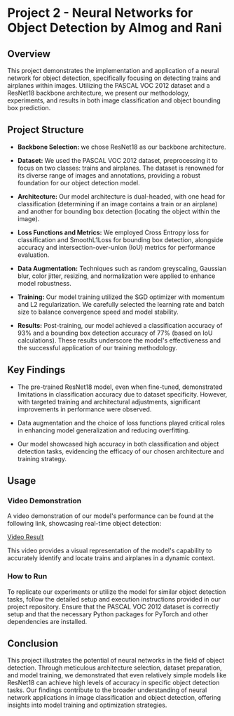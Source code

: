 # Project 2 - Neural Networks for Object Detection by Almog and Rani

## Overview

This project demonstrates the implementation and application of a neural network for object detection, specifically focusing on detecting trains and airplanes within images. Utilizing the PASCAL VOC 2012 dataset and a ResNet18 backbone architecture, we present our methodology, experiments, and results in both image classification and object bounding box prediction.

## Project Structure

- **Backbone Selection:** we chose ResNet18 as our backbone architecture. 
  
- **Dataset:** We used the PASCAL VOC 2012 dataset, preprocessing it to focus on two classes: trains and airplanes. The dataset is renowned for its diverse range of images and annotations, providing a robust foundation for our object detection model.

- **Architecture:** Our model architecture is dual-headed, with one head for classification (determining if an image contains a train or an airplane) and another for bounding box detection (locating the object within the image).

- **Loss Functions and Metrics:** We employed Cross Entropy loss for classification and SmoothL1Loss for bounding box detection, alongside accuracy and intersection-over-union (IoU) metrics for performance evaluation.

- **Data Augmentation:** Techniques such as random greyscaling, Gaussian blur, color jitter, resizing, and normalization were applied to enhance model robustness.

- **Training:** Our model training utilized the SGD optimizer with momentum and L2 regularization. We carefully selected the learning rate and batch size to balance convergence speed and model stability.

- **Results:** Post-training, our model achieved a classification accuracy of 93% and a bounding box detection accuracy of 77% (based on IoU calculations). These results underscore the model's effectiveness and the successful application of our training methodology.

## Key Findings

- The pre-trained ResNet18 model, even when fine-tuned, demonstrated limitations in classification accuracy due to dataset specificity. However, with targeted training and architectural adjustments, significant improvements in performance were observed.
  
- Data augmentation and the choice of loss functions played critical roles in enhancing model generalization and reducing overfitting.

- Our model showcased high accuracy in both classification and object detection tasks, evidencing the efficacy of our chosen architecture and training strategy.

## Usage

### Video Demonstration

A video demonstration of our model's performance can be found at the following link, showcasing real-time object detection:




[Video Result](https://drive.google.com/file/d/1-32krIqy26KvwPDVVx6UEqiP4a-FHrQU/view?usp=sharing)

This video provides a visual representation of the model's capability to accurately identify and locate trains and airplanes in a dynamic context.

### How to Run

To replicate our experiments or utilize the model for similar object detection tasks, follow the detailed setup and execution instructions provided in our project repository. Ensure that the PASCAL VOC 2012 dataset is correctly setup and that the necessary Python packages for PyTorch and other dependencies are installed.

## Conclusion

This project illustrates the potential of neural networks in the field of object detection. Through meticulous architecture selection, dataset preparation, and model training, we demonstrated that even relatively simple models like ResNet18 can achieve high levels of accuracy in specific object detection tasks. Our findings contribute to the broader understanding of neural network applications in image classification and object detection, offering insights into model training and optimization strategies.

